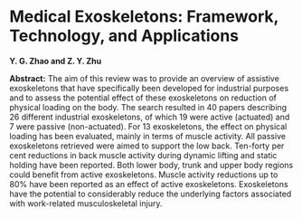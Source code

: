 
# Medical Exoskeletons: Framework, Technology, and Applications

**Y. G. Zhao and Z. Y. Zhu**

**Abstract:**
The aim of this review was to provide an overview of assistive exoskeletons that have specifically been developed for industrial purposes and to assess the potential effect of these exoskeletons on reduction of physical loading on the body. The search resulted in 40 papers describing 26 different industrial exoskeletons, of which 19 were active (actuated) and 7 were passive (non-actuated). For 13 exoskeletons, the effect on physical loading has been evaluated, mainly in terms of muscle activity. All passive exoskeletons retrieved were aimed to support the low back. Ten-forty per cent reductions in back muscle activity during dynamic lifting and static holding have been reported. Both lower body, trunk and upper body regions could benefit from active exoskeletons. Muscle activity reductions up to 80% have been reported as an effect of active exoskeletons. Exoskeletons have the potential to considerably reduce the underlying factors associated with work-related musculoskeletal injury.
